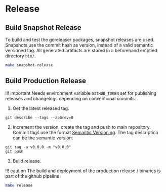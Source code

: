 # Release
## Build Snapshot Release
To build and test the goreleaser packages, snapshot releases are used. Snapshots use the commit hash as version, instead
of a valid semantic versioned tag. All generated artifacts are stored in a beforehand emptied directory `bin/`.

```bash
make snapshot-release
```

## Build Production Release

!!! important
    Needs environment variable `GITHUB_TOKEN` set for publishing releases and changelogs depending on
    conventional commits.
    

1. Get the latest released tag.
```git
git describe --tags --abbrev=0
```
2. Increment the version, create the tag and push to main repository. Commit tags use the format
[Semantic Versioning](https://semver.org/). The tag description can be the semantic version.
```git
git tag -a v0.0.0 -m "v0.0.0"
git push
```

3. Build release.

!!! caution
    The build and deployment of the production release / binaries is part of the github pipeline.

```bash
make release
```
